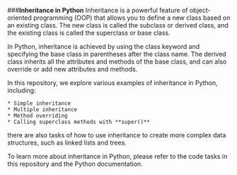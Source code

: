 ###**Inheritance in Python**
Inheritance is a powerful feature of object-oriented programming (OOP) that allows you to define a new class based on an existing class. The new class is called the subclass or derived class, and the existing class is called the superclass or base class.

In Python, inheritance is achieved by using the class keyword and specifying the base class in parentheses after the class name. The derived class inherits all the attributes and methods of the base class, and can also override or add new attributes and methods.

In this repository, we explore various examples of inheritance in Python, including:

	* Simple inheritance
	* Multiple inheritance
	* Method overriding
	* Calling superclass methods with **super()**
there are also tasks of how to use inheritance to create more complex data structures, such as linked lists and trees.

To learn more about inheritance in Python, please refer to the code tasks in this repository and the Python documentation.
